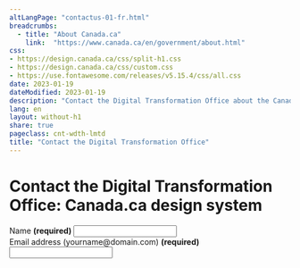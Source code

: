 ```yaml
---
altLangPage: "contactus-01-fr.html"
breadcrumbs:
  - title: "About Canada.ca"
    link:  "https://www.canada.ca/en/government/about.html"
css:
- https://design.canada.ca/css/split-h1.css
- https://design.canada.ca/css/custom.css
- https://use.fontawesome.com/releases/v5.15.4/css/all.css
date: 2023-01-19
dateModified: 2023-01-19
description: "Contact the Digital Transformation Office about the Canada.ca design system."
lang: en
layout: without-h1
share: true
pageclass: cnt-wdth-lmtd
title: "Contact the Digital Transformation Office"
---
```

<h1 property="name" id="wb-cont" dir="ltr"><span class="stacked"><span>Contact the Digital Transformation Office</span>: <span>Canada.ca design system</span></span></h1>
<div class="wb-frmvld">
	<form action="#" method="get" id="contact-dto">
		<div class="form-group">
			<label for="name1" class="required"><span class="field-name">Name</span> <strong class="required" aria-hidden="true">(required)</strong></label>
			<input class="form-control" id="name1" name="name1" type="text" autocomplete="given-name" required="required" data-rule-minlength="2" />
		</div>
    <div class="form-group">
			<label for="email1" class="required"><span class="field-name">Email address</span> (yourname@domain.com) <strong class="required" aria-hidden="true">(required)</strong></label>
			<input class="form-control" id="email1" name="email1" type="email" autocomplete="email" />
		</div>
	</form>
